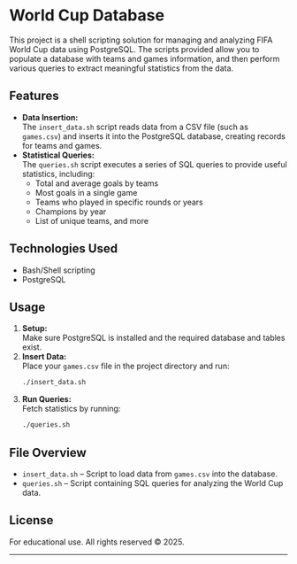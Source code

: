 # World Cup Database

This project is a shell scripting solution for managing and analyzing FIFA World Cup data using PostgreSQL. The scripts provided allow you to populate a database with teams and games information, and then perform various queries to extract meaningful statistics from the data.

## Features

- **Data Insertion:**  
  The `insert_data.sh` script reads data from a CSV file (such as `games.csv`) and inserts it into the PostgreSQL database, creating records for teams and games.
- **Statistical Queries:**  
  The `queries.sh` script executes a series of SQL queries to provide useful statistics, including:
  - Total and average goals by teams
  - Most goals in a single game
  - Teams who played in specific rounds or years
  - Champions by year
  - List of unique teams, and more

## Technologies Used

- Bash/Shell scripting
- PostgreSQL

## Usage

1. **Setup:**  
   Make sure PostgreSQL is installed and the required database and tables exist.
2. **Insert Data:**  
   Place your `games.csv` file in the project directory and run:
   ```sh
   ./insert_data.sh
   ```
3. **Run Queries:**  
   Fetch statistics by running:
   ```sh
   ./queries.sh
   ```

## File Overview

- `insert_data.sh` – Script to load data from `games.csv` into the database.
- `queries.sh` – Script containing SQL queries for analyzing the World Cup data.

## License

For educational use. All rights reserved © 2025.

---
